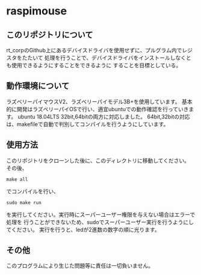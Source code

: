 # raspimouse

## このリポジトリについて

rt_corpのGithub上にあるデバイスドライバを使用せずに、プルグラム内でレジスタをたたいて
処理を行うことで、デバイスドライバをインストールしなくとも使用できるようにすることをできるように
することを目標としている。

## 動作環境について
ラズベリーパイマウスV2、ラズベリーパイモデル3B+を使用しています。
基本的に開発はラズベリーパイOSで行い、適宜ubuntuでの動作確認を行っていきます。
ubuntu 18.04LTS 32bit,64bitの両方に対応しました。
64bit,32bitの対応は、makefileで自動で判別してコンパイルを行うようにしています。

## 使用方法
このリポジトリをクローンした後に、このディレクトリに移動してください。
その後、

```
make all
```

でコンパイルを行い、

```
sudo make run
```

を実行してください。実行時にスーパーユーザー権限を与えない場合はエラーで処理を
行うことができないため、sudoでスーパーユーザー実行を行うようにしてください。
実行を行うと、ledが2進数の数字の順に光ります。

## その他
このプログラムにより生じた問題等に責任は一切負いません。